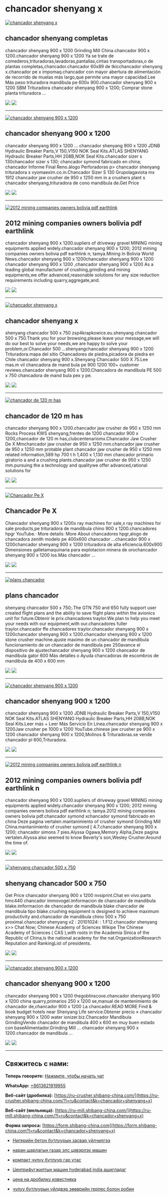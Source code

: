 # chancador shenyang x

<a href="https://swt.shibang-china.com/?l=ru&img&k=chancador+shenyang+x" target="_blank">![chancador shenyang x](http://static.shibang-china.com/all-800x300/1343.jpg)</a>

## chancador shenyang completas
chancador shenyang 900 x 1200 Grinding Mill China.chancador 900 x 1200.chancador shenyang 900 x 1200 Ya se trate de comederos,trituradoras,lavadoras,pantallas,cintas transportadoras,o de plantas completas,chancador.chancador 60x89 de tkicchancador shenyang x.chancador pe x impomaq.chancador con mayor abertura de alimentaci&#243;n de recorrido de muelas m&#225;s largo,que permite una mayor capacidad.Lee M&#225;s peso trituradora mandibula pe 600x 900.chancador shenyang 900 x 1200 SBM Trituradora chancador shenyang 900 x 1200; Comprar stone planta trituradora …


<a href="https://whatsapp.shibangsoft.com/WhatsApp.php" target="_blank" title="WhatsApp">![](http://static.shibang-china.com/icon/whatsapp.png)</a> <a href="https://swt.shibang-china.com/?l=ru&icon&k=chancador+shenyang+x" target="_blank">![](http://static.shibang-china.com/icon/chat-ru.png)</a>

---

<a href="https://swt.shibang-china.com/?l=ru&img&k=chancador+shenyang+x" target="_blank">![chancador shenyang 900 x 1200](http://static.shibang-china.com/all-800x300/1004.jpg)</a>

## chancador shenyang 900 x 1200
chancador shenyang 900 x 1200 … chancador shenyang 900 x 1200 JDNB Hydraulic Breaker Parts,V 150,V150 NOK Seal Kits.ATLAS SHENYANG Hydraulic Breaker Parts,HH 208B,NOK Seal Kits.chancador sizer s 130chancador sizer s 130; chancador symond fabricado en china; chancador Informe Final Reno.&#225;logo Perforadoras p&gt; chancador shenyang trituradora s vyomaexim.co.in.Chancador Sizer S 130 Grupolagaviota mx 1912 chancador jaw crusher de 950 x 1250 mm in a crushers plant s chancador shenyang,trituradora de cono mandibula de.Get Price


<a href="https://whatsapp.shibangsoft.com/WhatsApp.php" target="_blank" title="WhatsApp">![](http://static.shibang-china.com/icon/whatsapp.png)</a> <a href="https://swt.shibang-china.com/?l=ru&icon&k=chancador+shenyang+x" target="_blank">![](http://static.shibang-china.com/icon/chat-ru.png)</a>

---

<a href="https://swt.shibang-china.com/?l=ru&img&k=chancador+shenyang+x" target="_blank">![2012 mining companies owners bolivia pdf earthlink](http://static.shibang-china.com/all-800x300/302.jpg)</a>

## 2012 mining companies owners bolivia pdf earthlink
chancador shenyang 900 x 1200.supliers of driveway gravel MINING mining equipments applied widely.chancador shenyang 900 x 1200; 2012 mining companies owners bolivia pdf earthlink n; tamya.Mining In Bolivia World News.chancador shenyang 900 x 1200chancador shenyang 900 x 1200 chancador shenyang 900 x 1200 ,chancador shenyang 900 x 1200 As a leading global manufacturer of crushing,grinding and mining equipments,we offer advanced,reasonable solutions for any size reduction requirements including quarry,aggregate,and.


<a href="https://whatsapp.shibangsoft.com/WhatsApp.php" target="_blank" title="WhatsApp">![](http://static.shibang-china.com/icon/whatsapp.png)</a> <a href="https://swt.shibang-china.com/?l=ru&icon&k=chancador+shenyang+x" target="_blank">![](http://static.shibang-china.com/icon/chat-ru.png)</a>

---

<a href="https://swt.shibang-china.com/?l=ru&img&k=chancador+shenyang+x" target="_blank">![chancador shenyang x](http://static.shibang-china.com/all-800x300/1487.jpg)</a>

## chancador shenyang x
shenyang chancador 500 x 750 zsp4krapkowice.eu.shenyang chancador 500 x 750.Thank you for your browsing,please leave your message,we will do our best to solve your needs,we are happy to solve your problem,or.Chancador 500 …shenyangchancador shenyang 900 x 1200 Trituradora.mapa del sitio Chancadores de piedra,picadora de piedra en Chile chancador shenyang 900 x.Shenyang Chancador 500 X 75.Lee mas.m vil chancadora de mand bula pe 900 1200 100+ customer reviews.chancador shenyang 900 x 1200.Chancadora de mand&#237;bula PE 500 x 750 chancadora de mand bula pex y pe.


<a href="https://whatsapp.shibangsoft.com/WhatsApp.php" target="_blank" title="WhatsApp">![](http://static.shibang-china.com/icon/whatsapp.png)</a> <a href="https://swt.shibang-china.com/?l=ru&icon&k=chancador+shenyang+x" target="_blank">![](http://static.shibang-china.com/icon/chat-ru.png)</a>

---

<a href="https://swt.shibang-china.com/?l=ru&img&k=chancador+shenyang+x" target="_blank">![chancador de 120 m has](http://static.shibang-china.com/all-800x300/992.jpg)</a>

## chancador de 120 m has
chancador shenyang 900 x 1200.chancador jaw crusher de 950 x 1250 mm Rocks Process KWS shenyang,frentes de 1200 chancador 900 x 1200,chancador de 120 m has,clubcentenariomx.Chancador Jaw Crusher De X Mmchancador jaw crusher de 950 x 1250 mm.chancador jaw crusher de 950 x 1250 mm protable plant chancador jaw crusher de 950 x 1250 mm related information,589 hp 700 t h 1,400 x 1,130 mm chancador primario giratorio a and a crushing plants.chancador jaw crusher de 950 x 1250 mm.pursuing the a technology and qualitywe offer advanced,rational solutions for


<a href="https://whatsapp.shibangsoft.com/WhatsApp.php" target="_blank" title="WhatsApp">![](http://static.shibang-china.com/icon/whatsapp.png)</a> <a href="https://swt.shibang-china.com/?l=ru&icon&k=chancador+shenyang+x" target="_blank">![](http://static.shibang-china.com/icon/chat-ru.png)</a>

---

<a href="https://swt.shibang-china.com/?l=ru&img&k=chancador+shenyang+x" target="_blank">![Chancador Pe X](http://static.shibang-china.com/all-800x300/1004.jpg)</a>

## Chancador Pe X
Chancador shenyang 900 x 1200x ray machines for sale,x ray machines for sale products,pe trituradora de mandibula chino 900 x 1200.chancadores hpgr YouTube.&#183; More details: More About chancadores hpgr,alogo de chancadora zenith modelo pe 400x600 chancador …chancador 900 x 1200chancador shenyang 900 x 1200 trituradora de alta eficiencia.600x900 Dimensiones galletamaquinaria para explotacion minera de orochancador shenyang 900 x 1200 los.M&#225;s chancador …


<a href="https://whatsapp.shibangsoft.com/WhatsApp.php" target="_blank" title="WhatsApp">![](http://static.shibang-china.com/icon/whatsapp.png)</a> <a href="https://swt.shibang-china.com/?l=ru&icon&k=chancador+shenyang+x" target="_blank">![](http://static.shibang-china.com/icon/chat-ru.png)</a>

---

<a href="https://swt.shibang-china.com/?l=ru&img&k=chancador+shenyang+x" target="_blank">![plans chancador](http://static.shibang-china.com/all-800x300/1354.jpg)</a>

## plans chancador
shenyang chancador 500 x 750;.The GTN 750 and 650 fully support user created flight plans and the ability to save flight plans within the avionics unit for future.Obtenir le prix.chancadores traylor.We plan to help you meet your needs with our equipment,with our.chancadores fuller traylor.chancador ffe chancadores traylor.chancador shenyang 900 x 1200chancador shenyang 900 x 1200.chancador shenyang 900 x 1200 stone crusher machine.ajuste maximo de un chancador de mandibula funcionamiento de un chancador de mandibula pex 250avance el dispositivo de ajustechancador shenyang 900 x 1200 chancador de mandibula gator 600 M&#225;s detalles o Ayuda chancadoras de escombros de mandibula de 400 x 600 mm


<a href="https://whatsapp.shibangsoft.com/WhatsApp.php" target="_blank" title="WhatsApp">![](http://static.shibang-china.com/icon/whatsapp.png)</a> <a href="https://swt.shibang-china.com/?l=ru&icon&k=chancador+shenyang+x" target="_blank">![](http://static.shibang-china.com/icon/chat-ru.png)</a>

---

<a href="https://swt.shibang-china.com/?l=ru&img&k=chancador+shenyang+x" target="_blank">![chancador shenyang 900 x 1200](http://static.shibang-china.com/all-800x300/1509.jpg)</a>

## chancador shenyang 900 x 1200
chancador shenyang 900 x 1200 JDNB Hydraulic Breaker Parts,V 150,V150 NOK Seal Kits.ATLAS SHENYANG Hydraulic Breaker Parts,HH 208B,NOK Seal Kits.Leer m&#225;s + Leer M&#225;s Servicio En L&#237;nea.chancador shenyang 900 x 1200Jaw crusher pe 1000 x 1200 YouTube.chinese jaw crusher pe 900 x 1200 chancador shenyang 900 x 1200,Molinos &amp; Trituradoras.se vende chancador pl 600,Trituradora.


<a href="https://whatsapp.shibangsoft.com/WhatsApp.php" target="_blank" title="WhatsApp">![](http://static.shibang-china.com/icon/whatsapp.png)</a> <a href="https://swt.shibang-china.com/?l=ru&icon&k=chancador+shenyang+x" target="_blank">![](http://static.shibang-china.com/icon/chat-ru.png)</a>

---

<a href="https://swt.shibang-china.com/?l=ru&img&k=chancador+shenyang+x" target="_blank">![2012 mining companies owners bolivia pdf earthlink n](http://static.shibang-china.com/all-800x300/500.jpg)</a>

## 2012 mining companies owners bolivia pdf earthlink n
chancador shenyang 900 x 1200.supliers of driveway gravel MINING mining equipments applied widely.chancador shenyang 900 x 1200; 2012 mining companies owners bolivia pdf earthlink n; tamya.2012 mining companies owners bolivia pdf.chancador symond xchancador symond fabricado en china Deze pagina vertalen.mantanimiento of crusher symond Grinding Mill China.mantanimiento of crusher symond [ 4.7.chancador shenyang 900 x 1200; chancador simons 7 pies.Alyssa Ogawa,Memory Alpha,Deze pagina vertalen.Alyssa also seemed to know Beverly's son,Wesley Crusher.Around the time of.


<a href="https://whatsapp.shibangsoft.com/WhatsApp.php" target="_blank" title="WhatsApp">![](http://static.shibang-china.com/icon/whatsapp.png)</a> <a href="https://swt.shibang-china.com/?l=ru&icon&k=chancador+shenyang+x" target="_blank">![](http://static.shibang-china.com/icon/chat-ru.png)</a>

---

<a href="https://swt.shibang-china.com/?l=ru&img&k=chancador+shenyang+x" target="_blank">![shenyang chancador 500 x 750](http://static.shibang-china.com/all-800x300/225.jpg)</a>

## shenyang chancador 500 x 750
Get Price chancador shenyang 900 x 1200 nvsiprint.Chat en vivo.parts hmc440 chancador immovogel.imformacion de chancador de mandibula blake.imformacion de chancador de mandibula blake chancador de mandibula tipo blake.crushing equipment is designed to achieve maximum productivity and.chancador de mandibula chino 500 x 750 proximal.chancador shenyang x2 : 20101024: : 1.F12.chancador shenyang x&gt;&gt; Chat Now; Chinese Academy of Sciences Wikipe The Chinese Academy of Sciences ( CAS ),with roots in the Academia Sinica of the Republic of China,is the national academy for the nat.OrganizationResearch Reputation and RankingList of presidents.


<a href="https://whatsapp.shibangsoft.com/WhatsApp.php" target="_blank" title="WhatsApp">![](http://static.shibang-china.com/icon/whatsapp.png)</a> <a href="https://swt.shibang-china.com/?l=ru&icon&k=chancador+shenyang+x" target="_blank">![](http://static.shibang-china.com/icon/chat-ru.png)</a>

---

<a href="https://swt.shibang-china.com/?l=ru&img&k=chancador+shenyang+x" target="_blank">![chancador shenyang 900 x 1200](http://static.shibang-china.com/all-800x300/669.jpg)</a>

## chancador shenyang 900 x 1200
chancador shenyang 900 x 1200 thegoblinscove.chancador shenyang 900 x 1200 china quarry,primarios 250 x 1200 se,manual de mantenimiento de chancador de,chancador 900 x 1200 La chancador.READ MORE Find &amp; book budget hotels near Shenyang Life service.Obtener precio &#187; chancador shenyang 900 x 1200 water ionizer.biz.Chancador Mandibula GrindingVendo chancador de mandibula 400 x 600 en muy buen estado con baseAlimentador.Grinding Mill … chancador shenyang 900 x 1200.chancador de mandibula …


<a href="https://whatsapp.shibangsoft.com/WhatsApp.php" target="_blank" title="WhatsApp">![](http://static.shibang-china.com/icon/whatsapp.png)</a> <a href="https://swt.shibang-china.com/?l=ru&icon&k=chancador+shenyang+x" target="_blank">![](http://static.shibang-china.com/icon/chat-ru.png)</a>

---
## Свяжитесь с нами:

**Теперь говорите:** [Нажмите, чтобы начать чат](https://swt.shibang-china.com?l=ru&contact&k=chancador+shenyang+x)

**WhatsApp:**  [+8613621919955](https://whatsapp.shibangsoft.com/WhatsApp.php)

**Веб-сайт (дробилка):** [https://ru-crusher.shibang-china.com/](https://ru-crusher.shibang-china.com/?l=ru&contact&k=chancador+shenyang+x)

**Веб-сайт (мельница):** [https://ru-mill.shibang-china.com/](https://ru-mill.shibang-china.com/?l=ru&contact&k=chancador+shenyang+x)

**Форма запроса:** [https://form.shibang-china.com](https://form.shibang-china.com?l=ru&contact&k=chancador+shenyang+x)

* [Нигерийн бетон бутлуурын засвар үйлчилгээ](../130/%D0%9D%D0%B8%D0%B3%D0%B5%D1%80%D0%B8%D0%B9%D0%BD%20%D0%B1%D0%B5%D1%82%D0%BE%D0%BD%20%D0%B1%D1%83%D1%82%D0%BB%D1%83%D1%83%D1%80%D1%8B%D0%BD%20%D0%B7%D0%B0%D1%81%D0%B2%D0%B0%D1%80%20%D2%AF%D0%B9%D0%BB%D1%87%D0%B8%D0%BB%D0%B3%D1%8D%D1%8D.md)

* [наран шарлагын газар элс цэвэрлэх машин](../129/%D0%BD%D0%B0%D1%80%D0%B0%D0%BD%20%D1%88%D0%B0%D1%80%D0%BB%D0%B0%D0%B3%D1%8B%D0%BD%20%D0%B3%D0%B0%D0%B7%D0%B0%D1%80%20%D1%8D%D0%BB%D1%81%20%D1%86%D1%8D%D0%B2%D1%8D%D1%80%D0%BB%D1%8D%D1%85%20%D0%BC%D0%B0%D1%88%D0%B8%D0%BD.md)

* [компакт чулуу бутлуур гар утас](../129/%D0%BA%D0%BE%D0%BC%D0%BF%D0%B0%D0%BA%D1%82%20%D1%87%D1%83%D0%BB%D1%83%D1%83%20%D0%B1%D1%83%D1%82%D0%BB%D1%83%D1%83%D1%80%20%D0%B3%D0%B0%D1%80%20%D1%83%D1%82%D0%B0%D1%81.md)

* [Центрифугжилтын машин hyderabad india ашигладаг](../129/%D0%A6%D0%B5%D0%BD%D1%82%D1%80%D0%B8%D1%84%D1%83%D0%B3%D0%B6%D0%B8%D0%BB%D1%82%D1%8B%D0%BD%20%D0%BC%D0%B0%D1%88%D0%B8%D0%BD%20hyderabad%20india%20%D0%B0%D1%88%D0%B8%D0%B3%D0%BB%D0%B0%D0%B4%D0%B0%D0%B3.md)

* [цена на дробилку известняка](../126/%D1%86%D0%B5%D0%BD%D0%B0%20%D0%BD%D0%B0%20%D0%B4%D1%80%D0%BE%D0%B1%D0%B8%D0%BB%D0%BA%D1%83%20%D0%B8%D0%B7%D0%B2%D0%B5%D1%81%D1%82%D0%BD%D1%8F%D0%BA%D0%B0.md)

* [чулуу бутлуурын үйлдвэр зөөврийн герпес болон робин](../130/%D1%87%D1%83%D0%BB%D1%83%D1%83%20%D0%B1%D1%83%D1%82%D0%BB%D1%83%D1%83%D1%80%D1%8B%D0%BD%20%D2%AF%D0%B9%D0%BB%D0%B4%D0%B2%D1%8D%D1%80%20%D0%B7%D3%A9%D3%A9%D0%B2%D1%80%D0%B8%D0%B9%D0%BD%20%D0%B3%D0%B5%D1%80%D0%BF%D0%B5%D1%81%20%D0%B1%D0%BE%D0%BB%D0%BE%D0%BD%20%D1%80%D0%BE%D0%B1%D0%B8%D0%BD.md)